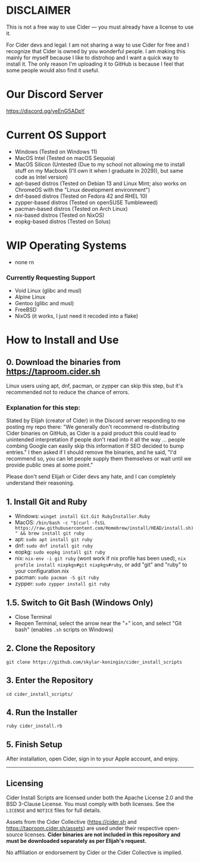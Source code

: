 # DISCLAIMER

This is not a free way to use Cider — you must already have a license to use it.

For Cider devs and legal: I am not sharing a way to use Cider for free and I recognize that Cider is owned by you wonderful people. I am making this mainly for myself because I like to distrohop and I want a quick way to install it. The only reason I'm uploading it to GitHub is because I feel that some people would also find it useful.

# Our Discord Server
https://discord.gg/yeEnG5ADpY

# Current OS Support

- Windows (Tested on Windows 11)
- MacOS Intel (Tested on macOS Sequoia)
- MacOS Silicon (Untested (Due to my school not allowing me to install stuff on my Macbook (I'll own it when I graduate in 2029)), but same code as Intel version)
- apt-based distros (Tested on Debian 13 and Linux Mint; also works on ChromeOS with the "Linux development environment")
- dnf-based distros (Tested on Fedora 42 and RHEL 10)
- zypper-based distros (Tested on openSUSE Tumbleweed)
- pacman-based distros (Tested on Arch Linux)
- nix-based distros (Tested on NixOS)
- eopkg-based distros (Tested on Solus)

# WIP Operating Systems

- none rn

### Currently Requesting Support

- Void Linux (glibc and musl)
- Alpine Linux
- Gentoo (glibc and musl)
- FreeBSD
- NixOS (it works, I just need it recoded into a flake)

# How to Install and Use

## 0. Download the binaries from https://taproom.cider.sh

Linux users using apt, dnf, pacman, or zypper can skip this step, but it's recommended not to reduce the chance of errors.

### Explanation for this step:

Stated by Elijah (creator of Cider) in the Discord server responding to me posting my repo there: "We generally don't recommend re-distributing Cider binaries on GitHub, as Cider is a paid product this could lead to unintended interpretation if people don't read into it all the way ... people combing Google can easily skip this information if SEO decided to bump entries." I then asked if I should remove the binaries, and he said, "I'd recommend so, you can let people supply them themselves or wait until we provide public ones at some point."

Please don't send Elijah or Cider devs any hate, and I can completely understand their reasoning.

## 1. Install Git and Ruby

- Windows: `winget install Git.Git RubyInstaller.Ruby`
- MacOS: `/bin/bash -c "$(curl -fsSL https://raw.githubusercontent.com/Homebrew/install/HEAD/install.sh)" && brew install git ruby`
- apt: `sudo apt install git ruby`
- dnf: `sudo dnf install git ruby`
- eopkg: `sudo eopkg install git ruby`
- nix: `nix-env -i git ruby` (wont work if nix profile has been used), `nix profile install nixpkgs#git nixpkgs#ruby`, or add "git" and "ruby" to your configuration.nix
- pacman: `sudo pacman -S git ruby`
- zypper: `sudo zypper install git ruby`

## 1.5. Switch to Git Bash (Windows Only)

- Close Terminal
- Reopen Terminal, select the arrow near the "+" icon, and select "Git bash" (enables `.sh` scripts on Windows)

## 2. Clone the Repository

`git clone https://github.com/skylar-koningin/cider_install_scripts`

## 3. Enter the Repository

`cd cider_install_scripts/`

## 4. Run the Installer

`ruby cider_install.rb`

## 5. Finish Setup

After installation, open Cider, sign in to your Apple account, and enjoy.

---

## Licensing

Cider Install Scripts are licensed under both the Apache License 2.0 and the BSD 3-Clause License.
You must comply with both licenses. See the `LICENSE` and `NOTICE` files for full details.

Assets from the Cider Collective (https://cider.sh and https://taproom.cider.sh/assets) are used under their respective open-source licenses.
**Cider binaries are not included in this repository and must be downloaded separately as per Elijah's request.**

No affiliation or endorsement by Cider or the Cider Collective is implied.
